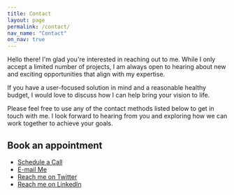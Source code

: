 ```yaml
---
title: Contact
layout: page
permalink: /contact/
nav_name: "Contact"
on_nav: true
---
```


Hello there! I'm glad you're interested in reaching out to me. While I only accept a limited number of projects, I am always open to hearing about new and exciting opportunities that align with my expertise.

If you have a user-focused solution in mind and a reasonable healthy budget, I would love to discuss how I can help bring your vision to life.

Please feel free to use any of the contact methods listed below to get in touch with me. I look forward to hearing from you and exploring how we can work together to achieve your goals.

## Book an appointment

- [Schedule a Call](http://calendly.com/yoosuf/talk-with-yoosuf)
- [E-mail Me](mailto:mayoosuf@gmail.com)
- [Reach me on Twitter](http://twitter.com/aitchdei)
- [Reach me on LinkedIn](http://linkedin.com/in/yoosufmo)
